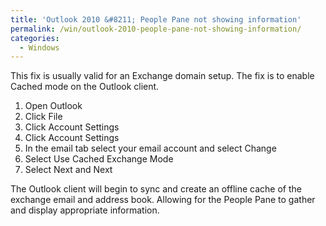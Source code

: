 ```yaml
---
title: 'Outlook 2010 &#8211; People Pane not showing information'
permalink: /win/outlook-2010-people-pane-not-showing-information/
categories:
  - Windows
---
```

This fix is usually valid for an Exchange domain setup. The fix is to enable Cached mode on the Outlook client.

  1. Open Outlook
  2. Click File
  3. Click Account Settings
  4. Click Account Settings
  5. In the email tab select your email account and select Change
  6. Select Use Cached Exchange Mode
  7. Select Next and Next

The Outlook client will begin to sync and create an offline cache of the exchange email and address book. Allowing for the People Pane to gather and display appropriate information.
